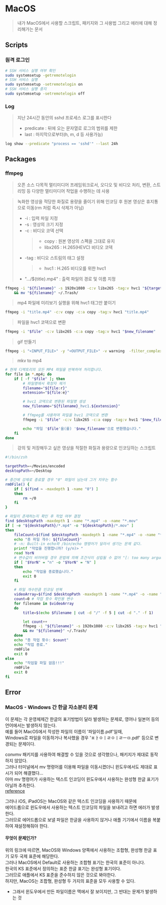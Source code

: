 # MacOS

> 내가 MacOS에서 사용할 스크립트, 패키지와 그 사용법 그리고 에러에 대해 정리해가는 문서

## Scripts

### 원격 로그인

```bash
# SSH 서비스 실행 여부 확인
sudo systemsetup -getremotelogin
# SSH 서비스 실행
sudo systemsetup -setremotelogin on
# SSH 서비스 실행 중지
sudo systemsetup -setremotelogin off
```

### Log

> 지난 24시간 동안의 sshd 프로세스 로그를 표시한다
>
> - predicate : 뒤에 오는 문자열로 로그의 범위를 제한
> - last : 마지막으로부터(h, m, d 등 사용가능)

```bash
log show --predicate "process == 'sshd'" --last 24h
```

## Packages

### ffmpeg

> 오픈 소스 다목적 멀티미디어 프레임워크로서, 오디오 및 비디오 처리, 변환, 스트리밍 등 다양한 멀티미디어 작업을 수행하는 데 사용

> 녹화한 영상을 적당한 화질로 용량을 줄이기 위해 인코딩 후 원본 영상은 휴지통으로 이동(rm 처럼 즉시 삭제가 아님)
>
> - -i : 입력 파일 지정
> - -s : 영상의 크기 지정
> - -c : 비디오 코덱 선택
>   > - copy : 원본 영상의 스펙을 그대로 유지
>   > - libx265 : H.265(HEVC) 비디오 코덱
> - -tag : 비디오 스트림의 태그 설정
>   > - hvc1 : H.265 비디오를 위한 hvc1
> - ".../${title}.mp4" : 출력 파일의 경로 및 이름 지정

```bash
ffmpeg -i "${filename}" -s 1920x1080 -c:v libx265 -tag:v hvc1 "${targetPath}/${title}.mp4" \
    && mv "${filename}" ~/.Trash/
```

> mp4 파일에 미리보기 실행을 위해 hvc1 태그만 붙이기

```bash
ffmpeg -i "title.mp4" -c:v copy -c:a copy -tag:v hvc1 "title.mp4"
```

> 파일을 hvc1 코덱으로 변환

```bash
ffmpeg -i "$file" -c:v libx265 -c:a copy -tag:v hvc1 "$new_filename"
```

> gif 만들기

```bash
ffmpeg -i "<INPUT_FILE>" -y "<OUTPUT_FILE>" -v warning  -filter_complex "[0:v] fps=15,split [1:v] [2:v]; [1:v] palettegen [p]; [2:v] fifo [3:v]; [3:v] [p] paletteuse" -loop 0
```

> mkv to mp4

```bash
# 현재 디렉토리의 모든 MP4 파일을 반복하여 처리합니다.
for file in *.mp4; do
    if [ -f "$file" ]; then
        # 파일명에서 확장자 제거
        filename="${file:r}"
        extension="${file:e}"

        # hvc1 코덱으로 변환된 파일명 생성
        new_filename="${filename}_hvc1.${extension}"

        # ffmpeg를 사용하여 파일을 hvc1 코덱으로 변환
        ffmpeg -i "$file" -c:v libx265 -c:a copy -tag:v hvc1 "$new_filename"

        echo "파일 '$file'을(를) '$new_filename'으로 변환했습니다."
    fi
done
```

> 강의 및 저장해두고 싶은 영상을 적절한 화질과 용량으로 인코딩하는 스크립트

```bash
#!/bin/zsh

targetPath=~/Movies/encoded
desktopPath=~/Desktop

# 중간에 강제로 종료할 경우 "0" 파일이 남는데 그거 지우는 함수
rm0File() {
	if [ $(find ~ -maxdepth 1 -name "0") ]
	then
		rm ~/0
	fi
}

# 파일이 존재하는지 확인 후 작업 여부 결정
find $desktopPath -maxdepth 1 -name "*.mp4" -o -name "*.mov"
if [ -e "${desktopPath}/*.mp4" -o "${desktopPath}/*.mov" ]
then
	fileCount=$(find $desktopPath -maxdepth 1 -name "*.mp4" -o -name "*.mov" | wc -l | tr -d \ )
	echo "총 파일 개수: ${fileCount}"
	# -n: Built-in echo와 /bin/echo 명령어가 달라서 생기는 문제 같다.
	printf "작업을 진행합니까? (y/n)> "
	read YorN
	# 변수값이 비어버릴 경우 문법에 의해 조건식이 성립될 수 없어 "[: too many arguments" 에러가 발생, 변수를 ""로 묶을 것
	if [ "$YorN" = "n" -o "$YorN" = "N" ]
	then
		echo "작업을 종료했습니다."
		exit 0
	fi

	# 파일 개수만큼 인코딩 반복
	videoArray=$(find $desktopPath -maxdepth 1 -name "*.mp4" -o -name "*.mov")
	count=0 # 작업 횟수 확인용 변수
	for filename in $videoArray
	do
		title=$(echo $filename | cut -d "/" -f 5 | cut -d "." -f 1)

		let count++
		ffmpeg -i "${filename}" -s 1920x1080 -c:v libx265 -tag:v hvc1 "${targetPath}/${title}.mp4" \
		&& mv "${filename}" ~/.Trash/
	done
	echo "총 작업 횟수: $count"
	echo "작업 종료."
	rm0File
	exit 0
else
	echo "작업할 파일 없음!!!"
	rm0File
	exit 0
fi
```

## Error

### MacOS - Windows 간 한글 자소분리 문제

이 문제는 각 운영체제간 한글의 표기방법이 달라 발생하는 문제로, 영어나 일본어 등의 언어에서는 발생하지 않는다.  
예를 들어 MacOS에서 작성한 파일의 이름이 '파일이름.pdf'일때,  
Windows로 파일을 이동하거나 복사했을 경우 'ㅍㅏㅇㅣㄹㅇㅣㄹㅡㅁ.pdf' 등으로 변경되는 문제이다.

convmv 패키지를 사용하여 해결할 수 있을 것으로 생각했으나, 패키지가 제대로 동작하지 않았다.  
그러나 터미널에서 mv 명령어를 이용해 파일을 이동시켰더니 윈도우에서도 제대로 표시가 되어 해결했다...  
아마 mv 명령어가 사용하는 텍스트 인코딩이 윈도우에서 사용하는 완성형 한글 표기가 아닐까 추측한다.  
[reference](https://www.kollhong.com/79-2/)

그러나 iOS, iPadOS는 MacOS와 같은 텍스트 인코딩을 사용하기 때문에  
에어드롭으로 윈도우에서 사용하는 텍스트 인코딩의 파일을 보내려고 하면 에러가 발생한다.  
그러므로 에어드롭으로 보낼 파일은 한글을 사용하지 않거나 애플 기기에서 이름을 복붙하여 재설정해줘야 한다.

#### 무엇이 문제인가?

위의 링크에 따르면, MacOS와 Windows 양쪽에서 사용하는 조합형, 완성형 한글 표기 모두 국제 표준에 해당한다.  
그러나 MacOS에서 Default로 사용하는 조합형 표기는 한국의 표준이 아니다.  
한국의 KS 표준에서 정의하는 표준 한글 표기는 완성형 표기이다.  
그러므로 애플에서 KS 표준을 준수하지 않은 것으로 봐야한다.  
하지만, MacOS는 조합형, 완성형 두 가지의 표준을 모두 사용할 수 있다.

- 그래서 윈도우에서 만든 파일이름은 맥에서 잘 보이지만, 그 반대는 문제가 발생하는 것
